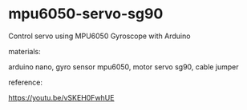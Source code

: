 # mpu6050-servo-sg90
Control servo using MPU6050 Gyroscope with Arduino

materials:

arduino nano, gyro sensor mpu6050, motor servo sg90, cable jumper

reference:

https://youtu.be/vSKEH0FwhUE
